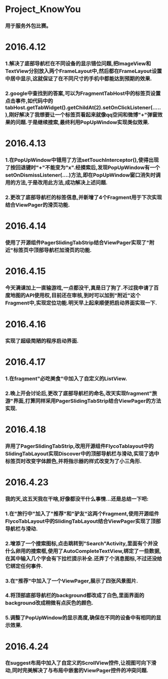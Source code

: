 # Project_KnowYou
### 用于服务外包比赛。
# 2016.4.12
### 1.解决了底部导航栏在不同设备的显示错位问题,把ImageView和TextView分别放入两个FrameLayout中,然后都在FrameLayout设置中居中显示,这就保证了在不同尺寸的手机中都能达到预期的效果.
### 2.google中查找到的答案,可以为FragmentTabHost中的标签页设置点击事件,如代码中的tabHost.getTabWidget().getChildAt(2).setOnClickListener(.....),刚好解决了我想要让一个标签页看起来就像qq空间和微博"+"弹窗效果的问题.于是继续搜索,最终利用PopUpWindow实现类似效果.
# 2016.4.13
### 1.在PopUpWindow中错用了方法setTouchInterceptor(),使得出现了按回退键时"+"不能变为"x".经摸索后,发现PopUpWindow有一个setOnDismissListener(....)方法,即在PopUpWindow窗口消失时调用的方法,于是改用此方法,成功解决上述问题.
### 2.更改了底部导航栏的标签信息,并新增了4个Fragment用于下次实现结合ViewPager的滑页功能.
# 2016.4.14
### 使用了开源组件PagerSlidingTabStrip结合ViewPager实现了"附近"标签页中顶部导航栏加滑页的功能.
# 2016.4.15
### 今天满课加上一直输游戏,一点都没干,真是日了狗了.不过我申请了百度地图的API使用权,目前还在审核,到时可以加到"附近"这个Fragment中,实现定位功能.明天早上起来顺便把启动界面实现一下.
# 2016.4.16
### 实现了超级简陋的程序启动界面.
# 2016.4.17
### 1.在fragment"必吃美食"中加入了自定义的ListView.
### 2.晚上开会讨论后,更改了底部导航栏的命名,改天实现fragment"旅游"界面,打算同样采用PagerSlidingTabStrip结合ViewPager的方法实现.
# 2016.4.18
### 弃用了PagerSlidingTabStrip,改用开源组件FlycoTablayout中的SlidingTabLayout实现Discover中的顶部导航栏与滑动,实现了选中标签页时改变字体颜色,并将指示器的样式改变为了小三角形.
# 2016.4.23
### 我的天,这五天我在干啥,好像都没干什么事情...还是总结一下吧:
### 1.在"旅行中"加入了"推荐"和"驴友"这两个Fragment,使用开源组件FlycoTabLayout中的SlidingTabLayout结合ViewPager实现了顶部导航栏与滑动.
### 2.增添了一个搜索图标,点击跳转到"Search"Activity,里面有个并没什么卵用的搜索框,使用了AutoCompleteTextView,绑定了一些数据,在其中输入几个字会有下拉栏提示补全.还弄了个消息图标,不过还没给它绑定任何事件.
### 3.在"推荐"中加入了一个ViewPager,展示了四张风景图片.
### 4.将顶部底部导航栏的background都改成了白色,里面界面的background改成稍微有点灰色的颜色.
### 5.调整了PopUpWindow的显示高度,确保在不同的设备中有相同的显示效果.
# 2016.4.24
### 在suggest布局中加入了自定义的ScrollView控件,让视图可向下滑动,同时完美解决了与布局中嵌套的ViewPager控件的冲突问题.
